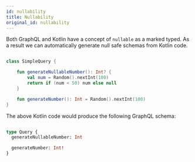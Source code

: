 ```yaml
---
id: nullability
title: Nullability
original_id: nullability
---
```

Both GraphQL and Kotlin have a concept of `nullable` as a marked typed. As a result we can automatically generate null
safe schemas from Kotlin code.

```kotlin

class SimpleQuery {

    fun generateNullableNumber(): Int? {
        val num = Random().nextInt(100)
        return if (num < 50) num else null
    }

    fun generateNumber(): Int = Random().nextInt(100)
}

```

The above Kotlin code would produce the following GraphQL schema:

```graphql

type Query {
  generateNullableNumber: Int

  generateNumber: Int!
}

```
